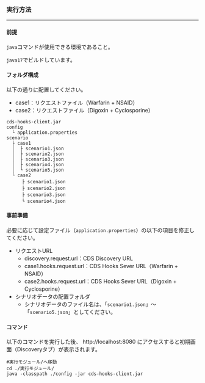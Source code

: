 ### 実行方法

---

#### 前提

`java`コマンドが使用できる環境であること。

`java17`でビルドしています。

#### フォルダ構成

以下の通りに配置してください。

- case1：リクエストファイル（Warfarin + NSAID）
- case2：リクエストファイル（Digoxin + Cyclosporine）

```
cds-hooks-client.jar
config
  └ application.properties
scenario
  ├ case1
  │  ├ scenario1.json
  │  ├ scenario2.json
  │  ├ scenario3.json
  │  ├ scenario4.json
  │  └ scenario5.json
  └ case2
  　  ├ scenario1.json
  　  ├ scenario2.json
  　  ├ scenario3.json
  　  └ scenario4.json

```

#### 事前準備

必要に応じて設定ファイル（`application.properties`）の以下の項目を修正してください。

- リクエストURL
  - discovery.request.url：CDS Discovery URL
  - case1.hooks.request.url：CDS Hooks Sever URL（Warfarin + NSAID）
  - case2.hooks.request.url：CDS Hooks Sever URL（Digoxin + Cyclosporine）
- シナリオデータの配置フォルダ
  - シナリオデータのファイル名は、「`scenario1.json`」～「`scenario5.json`」としてください。

#### コマンド

以下のコマンドを実行した後、 http://localhost:8080 にアクセスすると初期画面（Discoveryタブ）が表示されます。

```
#実行モジュール/へ移動
cd ./実行モジュール/
java -classpath ./config -jar cds-hooks-client.jar
```

